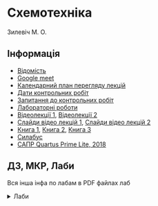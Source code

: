 # Схемотехніка

Зилевіч М. О.

## Інформація

-   [Відомість](https://docs.google.com/spreadsheets/d/19M2EBmuwnhzhMC6NMBeNvsHL2EBCfK7WfjrP25vSLks/edit?usp=sharing)
-   [Google meet](https://meet.google.com/ypq-rjkz-fgs)
-   [Календарний план перегляду лекцій](https://docs.google.com/document/d/1IpdehoMAgx178zc97FZ9iIE6_X6m5aG23rxBTRtYi9w/edit)
-   [Дати контрольних робіт](https://docs.google.com/document/d/1_o3cf985OqXiAJIDJvJcsGYRzoQpT7zOEUzFkclWbts/edit)
-   [Запитання до контрольних робіт](https://docs.google.com/document/d/1flJh_zFbv5LgEh7MzrW2KUX6Z7JUnO2BBLzKpLk7hm4/edit?usp=sharing)
-   [Лабораторні роботи](https://github.com/KorotkiyEugene/digital_lab)
-   [Відеолекції 1](https://www.youtube.com/playlist?list=PL4WQQHlheqfzl71QHEBzrB_dRLF1fI7wz), [Відеолекції 2](https://www.youtube.com/playlist?list=PL4WQQHlheqfy7oOk8AzanWi9jJ3f90_jx)
-   [Слайди відео лекцій 1](https://docs.google.com/document/d/1FHM-9jF4-_sAWBaDXs6qRMIGvNDs53_51qbRaikTRf4/edit?usp=sharing), [Слайди відео лекцій 2](https://drive.google.com/drive/folders/1nZ2LQc0s5yWl_ECuFnpT6c8bzdxbGRbC?usp=sharing)
-   [Книга 1](https://drive.google.com/file/d/1j8w9zO7RJiHtz_V0Lc9T864WQ6JyfvUJ/view?usp=sharing), [Книга 2](https://drive.google.com/file/d/1iyydxUk0MlZ8N_9D_YlENGYOTpOh-hXn/view?usp=sharing), [Книга 3](https://drive.google.com/file/d/1sflfP8ZjHf7rvjgpG4oPoipxiOEs-EBn/view?usp=sharing)
-   [Силабус](https://drive.google.com/file/d/1gNC7tVhmwRAFTZTxM7JhaeRf376RAfm0/view?usp=sharing)
-   [САПР Quartus Prime Lite, 2018](http://fpgasoftware.intel.com/?edition=lite)

## ДЗ, МКР, Лаби

Вся інша інфа по лабам в PDF файлах лаб

<details>
<summary>Лаби</summary>
<details>
<summary>Лаба 0</summary>

-   [Лаба 0 PDF](https://dk12rozklad.github.io/files/Circuitry/Lab_0.pdf)
-   [Файли](https://github.com/KorotkiyEugene/digital_lab/tree/master/Lab0)
</details>

<details>
<summary>Лаба 1</summary>

-   [Лаба 1 PDF](https://dk12rozklad.github.io/files/Circuitry/Lab_1.pdf)
-   [Файли](https://github.com/KorotkiyEugene/digital_lab/tree/master/Lab1)
</details>

<details>
<summary>Лаба 2</summary>

-   [Лаба 2 PDF](https://dk12rozklad.github.io/files/Circuitry/Lab_2.pdf)
-   [Файли](https://github.com/KorotkiyEugene/digital_lab/tree/master/Lab2)
</details>

<details>
<summary>Лаба 3</summary>

-   [Лаба 3 PDF](https://dk12rozklad.github.io/files/Circuitry/Lab_3.pdf)
-   [Файли](https://github.com/KorotkiyEugene/digital_lab/tree/master/Lab3)
</details>

<details>
<summary>Лаба 4</summary>

-   [Лаба 4 PDF](https://dk12rozklad.github.io/files/Circuitry/Lab_4.pdf)
-   [Файли](https://github.com/KorotkiyEugene/digital_lab/tree/master/Lab4)
</details>

<details>
<summary>Лаба 5</summary>

-   [Лаба 5 PDF](https://dk12rozklad.github.io/files/Circuitry/Lab_5.pdf)
-   [Файли](https://github.com/KorotkiyEugene/digital_lab/tree/master/Lab5)
</details>

<details>
<summary>Лаба 6</summary>

-   [Лаба 6 PDF](https://dk12rozklad.github.io/files/Circuitry/Lab_6.pdf)
-   [Файли](https://github.com/KorotkiyEugene/digital_lab/tree/master/Lab6)
</details>
</details>

<style scoped>
summary {
    margin: 0;
}

</style>
